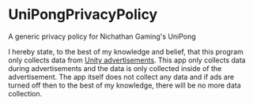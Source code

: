 # UniPongPrivacyPolicy
A generic privacy policy for Nichathan Gaming's UniPong

I hereby state, to the best of my knowledge and belief, that this program only collects data from [Unity advertisements](https://docs.unity.com/ads/manual/GoogleDataSafety?fbclid=IwAR1vBVISRG3QhdrSSQ9ndmiK4hwV9xCBW-ffh2Lrn03Pm56qSxVHFihCPL0). This app only collects data during advertisements and the data is only collected inside of the advertisement. The app itself does not collect any data and if ads are turned off then to the best of my knowledge, there will be no more data collection.
